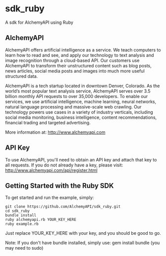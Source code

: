 # sdk_ruby #

A sdk for AlchemyAPI using Ruby


## AlchemyAPI ##

AlchemyAPI offers artificial intelligence as a service. We teach computers to learn how to read and see, and apply our technology to text analysis and image recognition through a cloud-based API. Our customers use AlchemyAPI to transform their unstructured content such as blog posts, news articles, social media posts and images into much more useful structured data. 

AlchemyAPI is a tech startup located in downtown Denver, Colorado. As the world’s most popular text analysis service, AlchemyAPI serves over 3.5 billion monthly API requests to over 35,000 developers. To enable our services, we use artificial intelligence, machine learning, neural networks, natural language processing and massive-scale web crawling. Our technology powers use cases in a variety of industry verticals, including social media monitoring, business intelligence, content recommendations, financial trading and targeted advertising.

More information at: http://www.alchemyapi.com



## API Key ##

To use AlchemyAPI, you'll need to obtain an API key and attach that key to all requests. If you do not already have a key, please visit: http://www.alchemyapi.com/api/register.html



## Getting Started with the Ruby SDK ##

To get started and run the example, simply:

	git clone https://github.com/AlchemyAPI/sdk_ruby.git
	cd sdk_ruby
	bundle install
	ruby alchemyapi.rb YOUR_KEY_HERE
	ruby example.rb


Just replace YOUR_KEY_HERE with your key, and you should be good to go.

Note: If you don't have bundle installed, simply use: gem install bundle (you may need to sudo)
	
	

